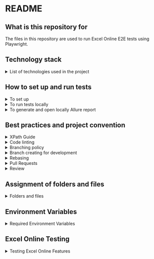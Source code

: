# README

## What is this repository for

The files in this repository are used to run Excel Online E2E tests using Playwright.

## Technology stack

<details>
<summary>List of technologies used in the project</summary>

- [TypeScript](https://www.typescriptlang.org/) - strongly typed programming language that builds on JavaScript.
- [Playwright](https://playwright.dev/) - framework for Web Testing and Automation.
- [ESLint](https://eslint.org/) - Static code analyzer.
- [Prettier](https://prettier.io/) - An opinionated code formatter.
- [Allure](https://docs.qameta.io/allure/) - Flexible lightweight multi-language test report tool.

</details>

## How to set up and run tests

<details>
<summary>To set up</summary>

- Pull the branch
- Create `.env` file according to [.env.example](.env.example)
- Run `npm install` from the root folder
- Run `npx playwright install` from the root folder (only for the first setup)

</details>

<details>
<summary>To run tests locally</summary>

- To run all the existing specs run `npm run test` from the root folder
- To run some specific spec add to previous command spec name, e.g. `npm run test formulas.spec.ts`
- To run some specific spec in debug mode use `test:debug` script, e.g. `npm run test:debug formulas.spec.ts`
- To run tests in headed mode use `test:headed` script, e.g. `npm run test:headed formulas.spec.ts`

</details>

<details>
<summary>To generate and open locally Allure report</summary>

After tests run you have created `allure-results` folder.
To generate and open an allure report locally run from the root folder:

`npm run allure`

</details>

## Best practices and project convention

<details>
<summary>XPath Guide</summary>

XPath (XML Path Language) is a query language used for navigating elements within the structure of HTML or XML documents.
In this project, XPath is used for:

- Locating elements by their text or attributes
- Navigating the DOM hierarchy (up, down, forward, backward)
- Filtering elements using conditions like `not`, `contains`, `last()`, etc.
- Building selectors in complex and dynamic layouts

Below is a reference table covering all key constructs and functions used in the project.

| XPath Expression                                                | Description                                                                                   |
|-----------------------------------------------------------------|-----------------------------------------------------------------------------------------------|
| `/`                                                             | Selects the **immediate child** of the current node (used for exact paths)                    |
| `//div`                                                         | Selects all `<div>` elements anywhere in the document                                         |
| `.`                                                             | Refers to the **current** node                                                                |
| `..`                                                            | Refers to the **parent** of the current node                                                  |
| `//input[@type="text"]`                                         | Finds all `<input>` elements with `type="text"`                                               |
| `//a[contains(@aria-label, "homepage")]`                        | Finds `<a>` elements where `aria-label` contains "homepage"                                   |
| `//input[@required]`                                            | Selects all `<input>` elements that **have** the `required` attribute                         |
| `//input[starts-with(@placeholder, "Enter")]`                   | Selects `<input>` where `placeholder` starts with "Enter"                                     |
| `//*[@*="some-value"]`                                          | Any element where **any attribute** equals `"some-value"`                                     |
| `//div[@role="dialog" and @aria-hidden="false"]`                | Selects `<div>` with both `role="dialog"` and `aria-hidden="false"`                           |
| `//div[@class="block"][last()]`                                 | Finds the **last** `<div>` with class `"block"`                                               |
| `//ul/li/span`                                                  | Finds all `<span>` elements inside `<li>` inside `<ul>`                                       |
| `//div/following-sibling::div/*[@viewBox]`                      | Finds children of following `div` siblings that have a `viewBox` attribute                    |
| `//section/descendant::button[text()="Submit"]`                 | Finds any `<button>` with text "Submit" inside a `<section>`                                  |
| `//div/parent::div/following-sibling::div[@role="listbox"]/div` | Finds a `div` inside a `div[role="listbox"]` that **follows the parent** of the current `div` |
| `//span[@class="label"]/preceding-sibling::input`               | Selects `<input>` that is a **preceding sibling** of `<span class="label">`                   |
| `//button/ancestor::form`                                       | Selects the closest ancestor `<form>` of a `<button>`                                         |
| `//button[text()="Submit"]`                                     | Finds a `<button>` with exact text "Submit"                                                   |
| `//span[text()="Done"]`                                         | Selects `<span>` with exact text "Done"                                                       |
| `//*[contains(text(), "Read more")]`                            | Finds any element containing the text "Read more"                                             |
| `//*[contains(., "text")]`                                      | Selects any element that **contains** the text "text", including text in **nested elements**  |
| `not(contains(text(), "Submit"))`                               | A condition: the text **does not contain** "Submit"                                           |
| `//div[1]//button[contains(@aria-label, "shopping cart")]`      | Finds a button inside the **first** `div`, where `aria-label` contains "shopping cart"        |
| `//div[3]`                                                      | Selects the **third** `<div>` among siblings at the same level                                |
| `//div[last()]`                                                 | Selects the **last** `<div>` in the current level                                             |
| `//li[position() < 3]`                                          | Finds the first two `<li>` elements                                                           |
| `//li[position() > 1 and position() < 4]`                       | Selects the 2nd and 3rd `<li>` elements                                                       |
| `//span[not(.//*[@viewBox])]`                                   | Finds `<span>` elements that **do not contain** any descendants with a `viewBox` attribute    |
| `//header[@id="header"]`                                        | Finds a `<header>` element with `id="header"`                                                 |

</details>

<details>
<summary>Code linting</summary>

After creating new tests or refactoring, something uses configured linter before pushing your changes for review.

- To analyze code and fix issues run from the root folder run:
  - `npm run lint` for analyzing and getting the list of all issues
  - `npm run lint:fix` for auto refactoring and fixing all the found issues

</details>

<details>
<summary>Branching policy</summary>

Depending on the purpose of the work, different types of branches are used.
The naming conventions below help maintain clarity and consistency across the repository.

- `main` – the main stable branch used to run automated tests
- `feature/*` – temporary branches created for developing new automated tests, implementing new features or approaches, or improving the current test framework. The branch name should follow the format: `feature/<ticket_id>-<feature_name>`. Once merged, the branch must be deleted
- `bugfix/*` – temporary branches used to fix existing automated tests, flaky behavior, or other issues. The branch name should follow the format: `bugfix/<ticket_id>-<short_description>`. Once merged, the branch must be deleted

</details>

<details>
<summary>Branch creating for development</summary>

To create a remote branch and check it out, follow these steps:

1. Make sure you don't have any local changes that haven't been stashed or pushed, as they may be lost
2. Run `git checkout main`
3. Run `git branch | grep -v "main" | xargs git branch -D`
4. Run `git fetch --prune`
5. Run `git pull origin main`
6. Run `git push origin main:<new_branch_name>`, e.g. `git push origin main:feature/TA-304-header`
7. Run `git checkout <new_branch_name>`, e.g. `git checkout feature/TA-304-header`

</details>

<details>
<summary>Rebasing</summary>

Before publishing pull request and asking folks for review, rebase your branch onto `main` and make sure everything still working. General steps onto `main` branch rebasing process:

1. Go to the branch in need of publish to PR
2. Enter `git fetch origin` (This syncs your main branch with the latest changes)
3. Enter `git rebase origin/main`
4. Fix merge conflicts that arise
5. Enter `git rebase --continue`
6. Repeat the previous 2 steps as necessary as merge conflicts arise in the later commits
7. Once the rebase is complete, enter `git push origin HEAD --force-with-lease`

You can learn more about rebasing in the official [git rebase](https://git-scm.com/docs/git-rebase) documentation or in [The Ultimate Guide to Git Merge and Git Rebase](https://www.freecodecamp.org/news/the-ultimate-guide-to-git-merge-and-git-rebase/) article.

</details>

<details>
<summary>Pull Requests</summary>

All pull requests that are not in `Draft` status must comply with the requirements listed below.
Once the pull request has been published and is ready for review, you must additionally notify other QAs in the Slack channel.

- `General Requirements`
  - `Isolation`: A pull request should address a single specific task.
    If a PR includes multiple concerns, it should be split into smaller ones.
    For example, developing new tests should not be mixed with unrelated refactoring or improvements.
  - `Title`:
    - Must be limited to 50 characters
    - Must not end with a period
    - Should use present tense or imperative mood
    - Must contain the task key
  - `Description`:
    - Must be clear and detailed
    - Must describe all the changes introduced
    - Must end with a period
    - Must include references to other PRs it depends, if any
    - Must include links to documentation for new libraries/tools if they were added
    - Must include references to related tasks, documentation, CI artifacts, etc., if needed
  - `Commits`:
    - All commits must be squashed into one
    - The branch must be rebased onto the latest `main` before the review
  - `Assignees`:
    - The PR author must assign themselves as the responsible person
    - Must maintain and accompany the pull request until it is completed
  - `Reviewers`:
    - The PR author must add all QA members as reviewers
- `Comments`
  - `Review Comments`:
    - All remarks and suggestions must be left as comments in the pull request
    - Comments must be constructive and aimed at improving the code
  - `Comment Resolution`: Every comment must be addressed:
    - Either by making the appropriate changes
    - Or by providing a clear explanation why the comment cannot be accepted

</details>

<details>
<summary>Review</summary>

During the review process, the following criteria must be followed:

- `Functionality`:
  - Code must fulfill its purpose according to the task and requirements
  - Code must not be flaky or depend on the application state or test execution order
- `Readability`:
  - Code must be easy to read and understand for other developers
  - Meaningful variable, function, and class names must be used
- `Testing`:
  - Tests must be up to date and pass without errors
  - There must be no interdependence between different tests
- `Architecture & Design`:
  - Code must follow the established project architecture
  - There must be no unnecessary complexity or code duplication
  - Code must be optimized
- `Security`:
  - Code must not contain any confidential data, such as logins, passwords, etc.
- `Code Style Compliance`:
  - Code must follow commonly accepted standards and project-specific style guidelines
  - Code must not contain comments except TODOs
  - Code must pass linters checks without errors
  - Code must not contain typos, unclear semantics, or ambiguous wording

</details>

## Assignment of folders and files

<details>
<summary>Folders and files</summary>

All test files with the `.spec.ts` extension are stored in the [specs](src/specs) folder.

- [fixtures](src/fixtures) - Here are all the supporting files with data that we are using in tests
- [pageobjects](src/pageobjects) - Here are page objects of all pages and components with elements of which we interact during running autotests
- [utils](src/utils) - Here are some helper functions, methods, and utils used across the project

At the root folder we have these files:

- [.env.example](.env.example) - example environment variables file used to document required .env keys for local configuration
- [.gitignore](.gitignore) - file that specifies which files and directories to ignore in a Git repository
- [config.ts](config.ts) - checks that environment variables are set; exits the process with an error if not
- [eslint.config.ts](eslint.config.ts) - basic configuration file for [ESLint](https://eslint.org/)
- [playwright.config.ts](playwright.config.ts) - basic configuration file for [Playwright](https://playwright.dev/)
- [prettier.config.cjs](prettier.config.cjs) - basic configuration file for [Prettier](https://prettier.io/)
- [tsconfig.json](tsconfig.json) - basic configuration file for [TypeScript](https://www.typescriptlang.org/)

</details>

## Environment Variables

<details>
<summary>Required Environment Variables</summary>

The following environment variables must be set in your `.env` file:

- `USER_EMAIL` - Email address for Microsoft Excel Online authentication
- `USER_PASSWORD` - Password for Microsoft Excel Online authentication
- `HEADLESS` - Set to `true` to run tests in headless mode, `false` for headed mode

Example `.env` file:

USER_EMAIL=your_email@example.com
USER_PASSWORD=your_password
HEADLESS=false


</details>

## Excel Online Testing

<details>
<summary>Testing Excel Online Features</summary>

This project focuses on testing Excel Online functionality including:

- Formula insertion and validation
- Cell content verification
- Date function testing (TODAY function)
- Workbook creation and management
- Authentication flow testing

The tests interact with Excel Online through iframe elements and use specific selectors for Excel's interface components.

</details>